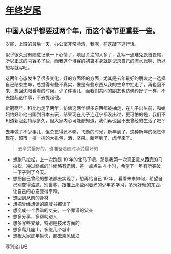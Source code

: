 # [年终岁尾](https://github.com/yihong0618/gitblog/issues/230)

## 中国人似乎都要过两个年，而这个春节更重要一些。

岁尾，上班的最后一天，办公室非常冷清，我呢，在这敲下这行话。

似乎很久没有随意记录一下心情了，项目关注的人多了，乱写一通难免畏首畏尾，所以正式的内容多了些，而我这个博客的初衷本身就是记录自己的流水账啊，所以想写就写吧。

这两年心态发生了很多变化，好的方面坏的方面，尤其是去年最好的朋友之一选择自己结束生命，总觉得有些不真实，像是有些东西从我的生命中抽走了，再也回不来，想回沈阳看看的时候，少了件事儿，而我们共同的朋友也仿佛约好了一样，不去提起这件事，不去提起他。

新冠两年，科比也走了两年，仿佛这两年很多东西都被抽走，在儿子出生前，和媳妇约好带他出国到日本去玩，结果现在儿子连辽宁都没出过，更可怕的是，我们不知道新冠会持续多久，但大家内心可能都知道，我们再也回不去曾经的生活了吧？

去年做了不少事儿，但总觉得还不够，飞逝的时光，新年到了，这种新年的感觉体现在，超市一排一排的大礼包，酒，坚果。新年到了，虎年来了。

> 去享受最好的，也准备着随时承受最坏的

- 想跑马拉松，上一次跑是 19 年的北马了吧，那是我第一次真正意义**跑完**的马拉松，冲过终点的时候略有遗憾，差一点点进 4 小时，希望下一年有所突破，一下子到了今天。
- 想把自己曾经的想法都去实现了，想再给自己 10 年，看看未来如何，希望自己别变得油腻，别当爹，跟推上那些闪着光的少年多学习，多玩好玩的东西，让自己的心态变得平和。
- 想回到从前的身材
- 想把曾经想读的原版书都读了
- 想变成一个靠谱的丈夫，一个靠谱的父亲
- 想多分享，多帮助别人
- 想多写些文章，特别是技术方面的
- 想多爬几座山，多跑几个城市
- 想祝大家虎年愉快，都去乘风破浪

写到这儿吧
